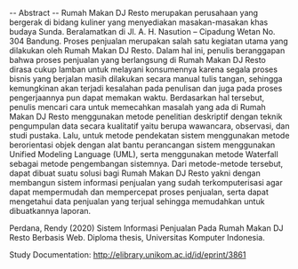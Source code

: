 -- Abstract --
Rumah Makan DJ Resto merupakan perusahaan yang bergerak di bidang kuliner yang menyediakan masakan-masakan khas budaya
Sunda. Beralamatkan di Jl. A. H. Nasution – Cipadung Wetan No. 304 Bandung. Proses penjualan merupakan salah satu kegiatan
utama yang dilakukan oleh Rumah Makan DJ Resto. Dalam hal ini, penulis beranggapan bahwa proses penjualan yang berlangsung di
Rumah Makan DJ Resto dirasa cukup lamban untuk melayani konsumennya karena segala proses bisnis yang berjalan masih
dilakukan secara manual tulis tangan, sehingga kemungkinan akan terjadi kesalahan pada penulisan dan juga pada proses
pengerjaannya pun dapat memakan waktu. Berdasarkan hal tersebut, penulis mencari cara untuk memecahkan masalah yang ada di
Rumah Makan DJ Resto menggunakan metode penelitian deskriptif dengan teknik pengumpulan data secara kualitatif yaitu berupa
wawancara, observasi, dan studi pustaka. Lalu, untuk metode pendekatan sistem menggunakan metode berorientasi objek dengan alat
bantu perancangan sistem menggunakan Unified Modeling Language (UML), serta menggunakan metode Waterfall sebagai metode
pengembangan sistemnya. Dari metode-metode tersebut, dapat dibuat suatu solusi bagi Rumah Makan DJ Resto yakni dengan
membangun sistem informasi penjualan yang sudah terkomputerisasi agar dapat mempermudah dan mempercepat proses penjualan,
serta dapat mengetahui data penjualan yang terjual sehingga memudahkan untuk dibuatkannya laporan.

Perdana, Rendy (2020) Sistem Informasi Penjualan Pada Rumah Makan DJ Resto Berbasis Web. Diploma thesis, Universitas Komputer Indonesia.

Study Documentation: http://elibrary.unikom.ac.id/id/eprint/3861
